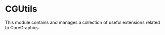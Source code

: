 # CGUtils

This module contains and manages a collection of useful extensions related to CoreGraphics.